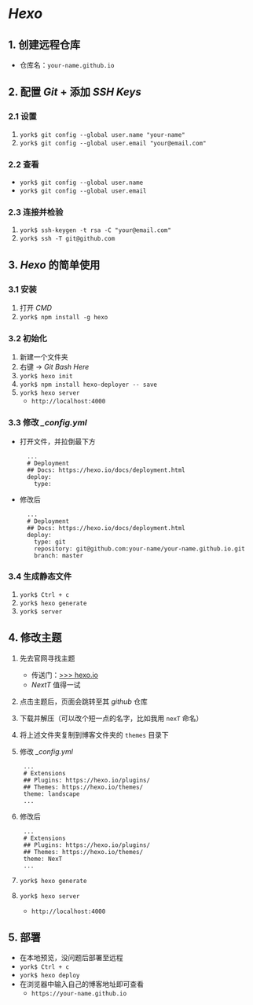 # *Hexo*

## 1. 创建远程仓库

- 仓库名：`your-name.github.io`

## 2. 配置 *Git* + 添加 *SSH Keys*

### 2.1 设置

1. `york$ git config --global user.name "your-name"`
2. `york$ git config --global user.email "your@email.com"`

### 2.2 查看

- `york$ git config --global user.name`
- `york$ git config --global user.email`

### 2.3 连接并检验

1. `york$ ssh-keygen -t rsa -C "your@email.com"`
2. `york$ ssh -T git@github.com`

## 3. *Hexo* 的简单使用

### 3.1 安装

1. 打开 *CMD*
2. `york$ npm install -g hexo`

### 3.2 初始化

1. 新建一个文件夹
2. 右键 -> *Git Bash Here*
3. `york$ hexo init`
4. `york$ npm install hexo-deployer -- save`
5. `york$ hexo server`
    - `http://localhost:4000`

### 3.3 修改 *\_config.yml*

- 打开文件，并拉倒最下方

        ...
        # Deployment
        ## Docs: https://hexo.io/docs/deployment.html
        deploy:
          type:

- 修改后

        ...
        # Deployment
        ## Docs: https://hexo.io/docs/deployment.html
        deploy:
          type: git
          repository: git@github.com:your-name/your-name.github.io.git
          branch: master

### 3.4 生成静态文件

1. `york$ Ctrl + c`
2. `york$ hexo generate`
3. `york$ server`

## 4. 修改主题

1. 先去官网寻找主题
    - 传送门：<a href="https://hexo.io/themes/" target="_blank">>>> hexo.io</a>
    - *NextT* 值得一试
    
2. 点击主题后，页面会跳转至其 *github* 仓库

3. 下载并解压（可以改个短一点的名字，比如我用 `nexT` 命名）

4. 将上述文件夹复制到博客文件夹的 `themes` 目录下

5. 修改 *\_config.yml*

        ...
        # Extensions
        ## Plugins: https://hexo.io/plugins/
        ## Themes: https://hexo.io/themes/
        theme: landscape
        ...

6. 修改后

        ...
        # Extensions
        ## Plugins: https://hexo.io/plugins/
        ## Themes: https://hexo.io/themes/
        theme: NexT
        ...

7. `york$ hexo generate`

8. `york$ hexo server`

    - `http://localhost:4000`

## 5. 部署

- 在本地预览，没问题后部署至远程
- `york$ Ctrl + c`
- `york$ hexo deploy`
- 在浏览器中输入自己的博客地址即可查看
    - `https://your-name.github.io`
